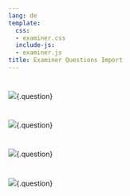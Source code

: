 ```yaml
---
lang: de
template:
  css:
  - examiner.css
  include-js:
  - examiner.js
title: Examiner Questions Import
---
```


# 

![](./data/homogenous-coordinates-quest.yaml){.question}

# 

![](./data/replacement-transform-1-quest.yaml){.question}

# 

![](./data/composite-pattern-2-quest.yaml){.question}

# 

![](./data/texture-transformation-quest.yaml){.question}
